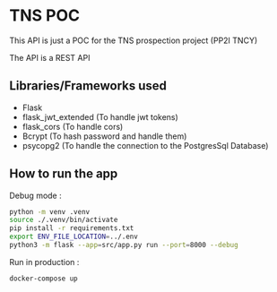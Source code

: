 # TNS POC

This API is just a POC for the TNS prospection project (PP2I TNCY)

The API is a REST API

## Libraries/Frameworks used

- Flask
- flask_jwt_extended (To handle jwt tokens)
- flask_cors (To handle cors)
- Bcrypt (To hash password and handle them)
- psycopg2 (To handle the connection to the PostgresSql Database)

## How to run the app

Debug mode :

```bash
python -m venv .venv
source ./.venv/bin/activate
pip install -r requirements.txt
export ENV_FILE_LOCATION=../.env
python3 -m flask --app=src/app.py run --port=8000 --debug
```

Run in production :

```
docker-compose up
```
